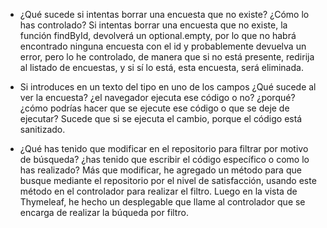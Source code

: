 - ¿Qué sucede si intentas borrar una encuesta que no existe? ¿Cómo lo has controlado?
Si intentas borrar una encuesta que no existe, la función findById, devolverá un optional.empty,
por lo que no habrá encontrado ninguna encuesta con el id y probablemente devuelva un error, pero lo he controlado,
de manera que si no está presente, redirija al listado de encuestas, y si sí lo está, esta encuesta, será eliminada.
  
- Si introduces en un texto del tipo <style>body background-color:red</style> en uno de los 
campos ¿Qué sucede al ver la encuesta? ¿el navegador ejecuta ese código o no? ¿porqué? 
¿cómo podrías hacer que se ejecute ese código o que se deje de ejecutar?
Sucede que si se ejecuta el cambio, porque el código está sanitizado.

- ¿Qué has tenido que modificar en el repositorio para filtrar por motivo de búsqueda? ¿has 
tenido que escribir el código específico o como lo has realizado?
Más que modificar, he agregado un método para que busque mediante el repositorio por el nivel de satisfacción,
usando este método en el controlador para realizar el filtro. Luego en la vista de Thymeleaf, he hecho un
desplegable que llame al controlador que se encarga de realizar la búqueda por filtro.
